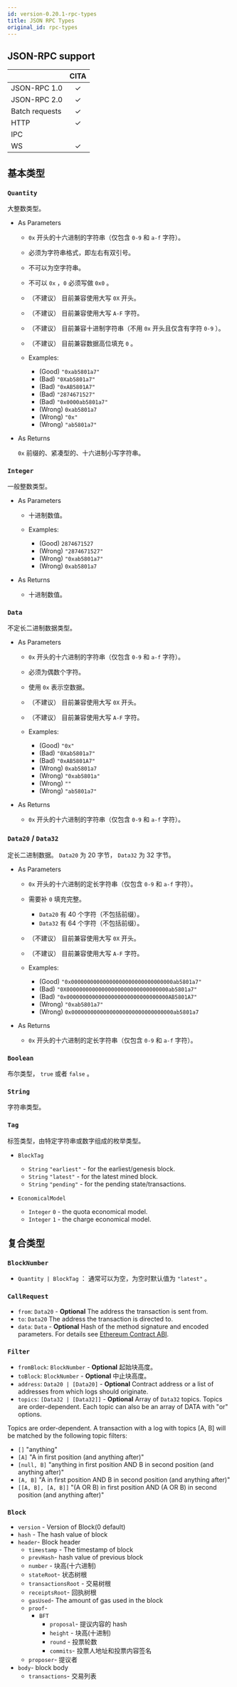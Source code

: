 ```yaml
---
id: version-0.20.1-rpc-types
title: JSON RPC Types
original_id: rpc-types
---
```


## JSON-RPC support

|                |   CITA   |
| -------------- | :------: |
| JSON-RPC 1.0   | &#x2713; |
| JSON-RPC 2.0   | &#x2713; |
| Batch requests | &#x2713; |
| HTTP           | &#x2713; |
| IPC            |          |
| WS             | &#x2713; |

## 基本类型

### `Quantity`

大整数类型。

- As Parameters

  - `0x` 开头的十六进制的字符串（仅包含 `0-9` 和 `a-f` 字符）。
  - 必须为字符串格式，即左右有双引号。
  - 不可以为空字符串。
  - 不可以 `0x` ，`0` 必须写做 `0x0` 。
  - （不建议） 目前兼容使用大写 `0X` 开头。
  - （不建议） 目前兼容使用大写 `A-F` 字符。
  - （不建议） 目前兼容十进制字符串（不用 `0x` 开头且仅含有字符 `0-9` ）。
  - （不建议） 目前兼容数据高位填充 `0` 。

  - Examples:

    - (Good) `"0xab5801a7"`
    - (Bad) `"0Xab5801a7"`
    - (Bad) `"0xAB5801A7"`
    - (Bad) `"2874671527"`
    - (Bad) `"0x0000ab5801a7"`
    - (Wrong) `0xab5801a7`
    - (Wrong) `"0x"`
    - (Wrong) `"ab5801a7"`

- As Returns

  `0x` 前缀的、紧凑型的、十六进制小写字符串。

### `Integer`

一般整数类型。

- As Parameters

  - 十进制数值。

  - Examples:

    - (Good) `2874671527`
    - (Wrong) `"2874671527"`
    - (Wrong) `"0xab5801a7"`
    - (Wrong) `0xab5801a7`

- As Returns

  - 十进制数值。

### `Data`

不定长二进制数据类型。

- As Parameters

  - `0x` 开头的十六进制的字符串（仅包含 `0-9` 和 `a-f` 字符）。
  - 必须为偶数个字符。
  - 使用 `0x` 表示空数据。
  - （不建议） 目前兼容使用大写 `0X` 开头。
  - （不建议） 目前兼容使用大写 `A-F` 字符。

  - Examples:

    - (Good) `"0x"`
    - (Bad) `"0Xab5801a7"`
    - (Bad) `"0xAB5801A7"`
    - (Wrong) `0xab5801a7`
    - (Wrong) `"0xab5801a"`
    - (Wrong) `""`
    - (Wrong) `"ab5801a7"`

- As Returns

  - `0x` 开头的十六进制的字符串（仅包含 `0-9` 和 `a-f` 字符）。

### `Data20` / `Data32`

定长二进制数据。 `Data20` 为 20 字节， `Data32` 为 32 字节。

- As Parameters

  - `0x` 开头的十六进制的定长字符串（仅包含 `0-9` 和 `a-f` 字符）。
  - 需要补 `0` 填充完整。
    - `Data20` 有 40 个字符（不包括前缀）。
    - `Data32` 有 64 个字符（不包括前缀）。
  - （不建议） 目前兼容使用大写 `0X` 开头。
  - （不建议） 目前兼容使用大写 `A-F` 字符。

  - Examples:

    - (Good) `"0x00000000000000000000000000000000ab5801a7"`
    - (Bad) `"0X00000000000000000000000000000000ab5801a7"`
    - (Bad) `"0x00000000000000000000000000000000AB5801A7"`
    - (Wrong) `"0xab5801a7"`
    - (Wrong) `0x00000000000000000000000000000000ab5801a7`

- As Returns

  - `0x` 开头的十六进制的定长字符串（仅包含 `0-9` 和 `a-f` 字符）。

### `Boolean`

布尔类型， `true` 或者 `false` 。

### `String`

字符串类型。

### `Tag`

标签类型，由特定字符串或数字组成的枚举类型。

- `BlockTag`

  - `String` `"earliest"` - for the earliest/genesis block.
  - `String` `"latest"` - for the latest mined block.
  - `String` `"pending"` - for the pending state/transactions.

- `EconomicalModel`

  - `Integer` `0` - the quota economical model.
  - `Integer` `1` - the charge economical model.

## 复合类型

### `BlockNumber`

- `Quantity | BlockTag` ： 通常可以为空，为空时默认值为 `"latest"` 。

### `CallRequest`

- `from`: `Data20` - **Optional** The address the transaction is sent from.
- `to`: `Data20` The address the transaction is directed to.
- `data`: `Data` - **Optional** Hash of the method signature and encoded parameters. For details see [Ethereum Contract ABI](https://github.com/ethereum/wiki/wiki/Ethereum-Contract-ABI).

### `Filter`

- `fromBlock`: `BlockNumber` - **Optional** 起始块高度。
- `toBlock`: `BlockNumber` - **Optional** 中止块高度。
- `address`: `Data20 | [Data20]` - **Optional** Contract address or a list of addresses from which logs should originate.
- `topics`: `[Data32 | [Data32]]` - **Optional** Array of `Data32` topics. Topics are order-dependent. Each topic can also be an array of DATA with "or" options.

Topics are order-dependent. A transaction with a log with topics [A, B] will be matched by the following topic filters:

- `[]` "anything"
- `[A]` "A in first position (and anything after)"
- `[null, B]` "anything in first position AND B in second position (and anything after)"
- `[A, B]` "A in first position AND B in second position (and anything after)"
- `[[A, B], [A, B]]` "(A OR B) in first position AND (A OR B) in second position (and anything after)"

### `Block`

- `version` - Version of Block(0 default)
- `hash` - The hash value of block
- `header`- Block header
  - `timestamp` - The timestamp of block
  - `prevHash`- hash value of previous block
  - `number` - 块高(十六进制)
  - `stateRoot`- 状态树根
  - `transactionsRoot` - 交易树根
  - `receiptsRoot`- 回执树根
  - `gasUsed`- The amount of gas used in the block
  - `proof`-
    - `BFT`
      - `proposal`- 提议内容的 hash
      - `height` - 块高(十进制)
      - `round` - 投票轮数
      - `commits`- 投票人地址和投票内容签名
  - `proposer`- 提议者
- `body`- block body
  - `transactions`- 交易列表
